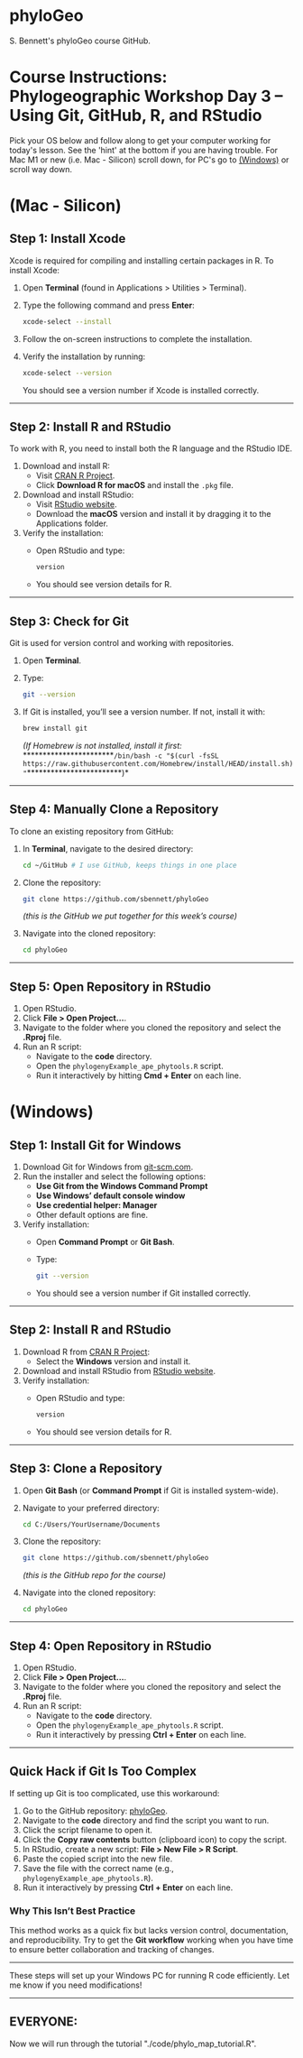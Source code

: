 # phyloGeo

S. Bennett's phyloGeo course GitHub.

# Course Instructions: Phylogeographic Workshop Day 3 – Using Git, GitHub, R, and RStudio

Pick your OS below and follow along to get your computer working for today's lesson. See the 'hint' at the bottom if you are having trouble. For Mac M1 or new (i.e. Mac - Silicon) scroll down, for PC's go to [(Windows)](https://github.com/snbennett/phyloGeo/blob/main/README.md#windows) or scroll way down.

# (Mac - Silicon)

## Step 1: Install Xcode

Xcode is required for compiling and installing certain packages in R. To install Xcode:

1.  Open **Terminal** (found in Applications \> Utilities \> Terminal).

2.  Type the following command and press **Enter**:

    ``` bash
    xcode-select --install
    ```

3.  Follow the on-screen instructions to complete the installation.

4.  Verify the installation by running:

    ``` bash
    xcode-select --version
    ```

    You should see a version number if Xcode is installed correctly.

------------------------------------------------------------------------

## Step 2: Install R and RStudio

To work with R, you need to install both the R language and the RStudio IDE.

1.  Download and install R:
    -   Visit [CRAN R Project](https://cran.r-project.org/).
    -   Click **Download R for macOS** and install the `.pkg` file.
2.  Download and install RStudio:
    -   Visit [RStudio website](https://posit.co/download/rstudio-desktop/).
    -   Download the **macOS** version and install it by dragging it to the Applications folder.
3.  Verify the installation:
    -   Open RStudio and type:

        ``` r
        version
        ```

    -   You should see version details for R.

------------------------------------------------------------------------

## Step 3: Check for Git

Git is used for version control and working with repositories.

1.  Open **Terminal**.

2.  Type:

    ``` bash
    git --version
    ```

3.  If Git is installed, you’ll see a version number. If not, install it with:

    ``` bash
    brew install git
    ```

    *(If Homebrew is not installed, install it first:* \*\*\*\*\*\*\*\*\*\*\*\*\*\*\*\*\*\*\*\*\*\*\*`/bin/bash -c "$(curl -fsSL https://raw.githubusercontent.com/Homebrew/install/HEAD/install.sh)"`\*\*\*\*\*\*\*\*\*\*\*\*\*\*\*\*\*\*\*\*\*\*\*\*)\*

------------------------------------------------------------------------

## Step 4: Manually Clone a Repository

To clone an existing repository from GitHub:

1.  In **Terminal**, navigate to the desired directory:

    ``` bash
    cd ~/GitHub # I use GitHub, keeps things in one place
    ```

2.  Clone the repository:

    ``` bash
    git clone https://github.com/sbennett/phyloGeo
    ```

    *(this is the GitHub we put together for this week’s course)*

3.  Navigate into the cloned repository:

    ``` bash
    cd phyloGeo
    ```

------------------------------------------------------------------------

## Step 5: Open Repository in RStudio

1.  Open RStudio.
2.  Click **File \> Open Project...**.
3.  Navigate to the folder where you cloned the repository and select the **.Rproj** file.
4.  Run an R script:
    -   Navigate to the **code** directory.
    -   Open the `phylogenyExample_ape_phytools.R` script.
    -   Run it interactively by hitting **Cmd + Enter** on each line.

# (Windows)

## Step 1: Install Git for Windows

1.  Download Git for Windows from [git-scm.com](https://git-scm.com/download/win).
2.  Run the installer and select the following options:
    -   **Use Git from the Windows Command Prompt**
    -   **Use Windows’ default console window**
    -   **Use credential helper: Manager**
    -   Other default options are fine.
3.  Verify installation:
    -   Open **Command Prompt** or **Git Bash**.

    -   Type:

        ``` bash
        git --version
        ```

    -   You should see a version number if Git installed correctly.

------------------------------------------------------------------------

## Step 2: Install R and RStudio

1.  Download R from [CRAN R Project](https://cran.r-project.org/):
    -   Select the **Windows** version and install it.
2.  Download and install RStudio from [RStudio website](https://posit.co/download/rstudio-desktop/).
3.  Verify installation:
    -   Open RStudio and type:

        ``` r
        version
        ```

    -   You should see version details for R.

------------------------------------------------------------------------

## Step 3: Clone a Repository

1.  Open **Git Bash** (or **Command Prompt** if Git is installed system-wide).

2.  Navigate to your preferred directory:

    ``` bash
    cd C:/Users/YourUsername/Documents
    ```

3.  Clone the repository:

    ``` bash
    git clone https://github.com/sbennett/phyloGeo
    ```

    *(this is the GitHub repo for the course)*

4.  Navigate into the cloned repository:

    ``` bash
    cd phyloGeo
    ```

------------------------------------------------------------------------

## Step 4: Open Repository in RStudio

1.  Open RStudio.
2.  Click **File \> Open Project...**.
3.  Navigate to the folder where you cloned the repository and select the **.Rproj** file.
4.  Run an R script:
    -   Navigate to the **code** directory.
    -   Open the `phylogenyExample_ape_phytools.R` script.
    -   Run it interactively by pressing **Ctrl + Enter** on each line.

------------------------------------------------------------------------

## Quick Hack if Git Is Too Complex

If setting up Git is too complicated, use this workaround:

1.  Go to the GitHub repository: [phyloGeo](https://github.com/snbennett/phyloGeo).
2.  Navigate to the **code** directory and find the script you want to run.
3.  Click the script filename to open it.
4.  Click the **Copy raw contents** button (clipboard icon) to copy the script.
5.  In RStudio, create a new script: **File \> New File \> R Script**.
6.  Paste the copied script into the new file.
7.  Save the file with the correct name (e.g., `phylogenyExample_ape_phytools.R`).
8.  Run it interactively by pressing **Ctrl + Enter** on each line.

### Why This Isn’t Best Practice

This method works as a quick fix but lacks version control, documentation, and reproducibility. Try to get the **Git workflow** working when you have time to ensure better collaboration and tracking of changes.

------------------------------------------------------------------------

These steps will set up your Windows PC for running R code efficiently. Let me know if you need modifications!

------------------------------------------------------------------------

## EVERYONE: 

Now we will run through the tutorial "./code/phylo_map_tutorial.R".
